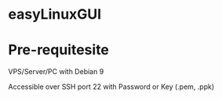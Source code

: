 # easyLinuxGUI

# Pre-requitesite
VPS/Server/PC with Debian 9

Accessible over SSH port 22 with Password or Key (.pem, .ppk)
